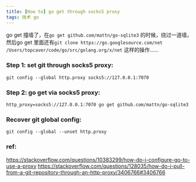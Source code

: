 ```yaml
---
title: [How to] go get through socks5 proxy
tags: 技术 go
---  
```


go get 撞墙了，在`go get github.com/mattn/go-sqlite3` 的时候，绕过一道墙，然后go get 里面还有`git clone https://go.googlesource.com/net /Users/topcaver/code/go/src/golang.org/x/net` 这样的操作……

<!--more-->

### Step 1: set git through socks5 proxy:
    git config --global http.proxy socks5://127.0.0.1:7070

### Step 2: go get via socks5 proxy:
    http_proxy=socks5://127.0.0.1:7070 go get github.com/mattn/go-sqlite3

### Recover git global config:
    git config --global --unset http.proxy

### ref:
https://stackoverflow.com/questions/10383299/how-do-i-configure-go-to-use-a-proxy 
https://stackoverflow.com/questions/128035/how-do-i-pull-from-a-git-repository-through-an-http-proxy/3406766#3406766

